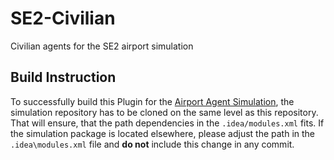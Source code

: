 # SE2-Civilian
Civilian agents for the SE2 airport simulation  

## Build Instruction  

To successfully build this Plugin for the [Airport Agent Simulation](https://github.com/Vincent200355/AirportAgentSimulation-Base), the simulation repository has to be cloned on the same level as this repository. That will ensure, that the path dependencies in the `.idea/modules.xml` fits. If the simulation package is located elsewhere, please adjust the path in the `.idea\modules.xml` file and **do not** include this change in any commit.  
